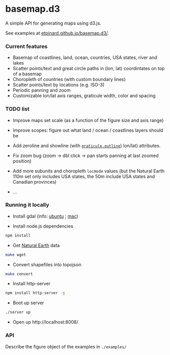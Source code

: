 # basemap.d3

A simple API for generating maps using d3.js.

See examples at [etpinard.github.io/basemap.d3/](http://etpinard.github.io/basemap.d3/).


### Current features

- Basemap of coastlines, land, ocean, countries, USA states, river and lakes
- Scatter points/text and great circle paths in (lon, lat) coordintates on top of a basemap
- Choropleth of countries (with custom boundary lines)
- Scatter points/text by locations (e.g. ISO-3)
- Periodic panning and zoom
- Customizable lon/lat axis ranges, graticule width, color and spacing

### TODO list

- Improve maps set scale (as a function of the figure size and axis range)

- Improve scopes: figure out what land / ocean / coastlines layers should be

- Add zeroline and showline (with
  [`graticule.outline`](https://github.com/mbostock/d3/wiki/Geo-Paths#graticule_outline))
lon/lat) attributes.

- Fix zoom bug (zoom -> dbl click -> pan starts panning at last zoomed position)
- Add more subunits and choropleth `locmode` values (but the Natural Earth 110m
  set only includes USA states, the 50m include USA states and Canadian
  provinces)

- ...

### Running it locally

- Install gdal (info:
  [ubuntu](http://www.sarasafavi.com/installing-gdalogr-on-ubuntu.html) ;
  [mac](https://trac.osgeo.org/gdal/wiki/BuildingOnMac))

- Install node.js dependencies
```bash
npm install
```


- Get [Natural Earth](http://www.naturalearthdata.com/downloads/) data
```bash
make wget
```

- Convert shapefiles into topojson
```bash
make convert
```

- Install http-server
```bash
npm install http-server -g
```

- Boot up server
```bash
./server up

```

- Open up http://localhost:8008/ 

### API

Describe the figure object of the examples in `./examples/`

